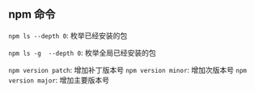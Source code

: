 ## npm 命令

`npm ls --depth 0`: 枚举已经安装的包

`npm ls -g  --depth 0`: 枚举全局已经安装的包

`npm version patch`: 增加补丁版本号
`npm version minor`: 增加次版本号
`npm version major`: 增加主要版本号
